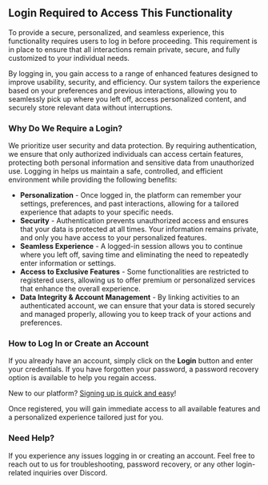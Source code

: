 ## Login Required to Access This Functionality

To provide a secure, personalized, and seamless experience, this functionality requires users to log in before
proceeding. This requirement is in place to ensure that all interactions remain private, secure, and fully customized to
your individual needs.

By logging in, you gain access to a range of enhanced features designed to improve usability, security, and efficiency.
Our system tailors the experience based on your preferences and previous interactions, allowing you to seamlessly pick
up where you left off, access personalized content, and securely store relevant data without interruptions.

### Why Do We Require a Login?

We prioritize user security and data protection. By requiring authentication, we ensure that only authorized individuals
can access certain features, protecting both personal information and sensitive data from unauthorized use. Logging in
helps us maintain a safe, controlled, and efficient environment while providing the following benefits:

- **Personalization** - Once logged in, the platform can remember your settings, preferences, and past interactions,
  allowing for a tailored experience that adapts to your specific needs.
- **Security** - Authentication prevents unauthorized access and ensures that your data is protected at all times. Your
  information remains private, and only you have access to your personalized features.
- **Seamless Experience** - A logged-in session allows you to continue where you left off, saving time and eliminating
  the need to repeatedly enter information or settings.
- **Access to Exclusive Features** - Some functionalities are restricted to registered users, allowing us to offer
  premium or personalized services that enhance the overall experience.
- **Data Integrity & Account Management** - By linking activities to an authenticated account, we can ensure that your
  data is stored securely and managed properly, allowing you to keep track of your actions and preferences.

### How to Log In or Create an Account

If you already have an account, simply click on the **Login** button and enter your credentials. If you have forgotten
your password, a password recovery option is available to help you regain access.

New to our platform? [Signing up is quick and easy](/resources/account/credentials/)!

Once registered, you will gain immediate access to all available features and a
personalized experience tailored just for you.

### Need Help?

If you experience any issues logging in or creating an account. Feel free to reach out to us for troubleshooting,
password recovery, or any other login-related inquiries over Discord.
